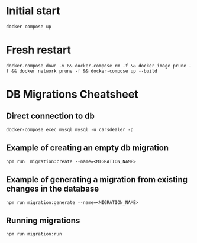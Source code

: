 # Initial start

`docker compose up`

# Fresh restart

`docker-compose down -v && docker-compose rm -f && docker image prune -f && docker network prune -f && docker-compose up --build`

# DB Migrations Cheatsheet

## Direct connection to db

`docker-compose exec mysql mysql -u carsdealer -p`

## Example of creating an empty db migration

`npm run  migration:create --name=<MIGRATION_NAME>`

## Example of generating a migration from existing changes in the database

`npm run migration:generate --name=<MIGRATION_NAME>`

## Running migrations

`npm run migration:run`
